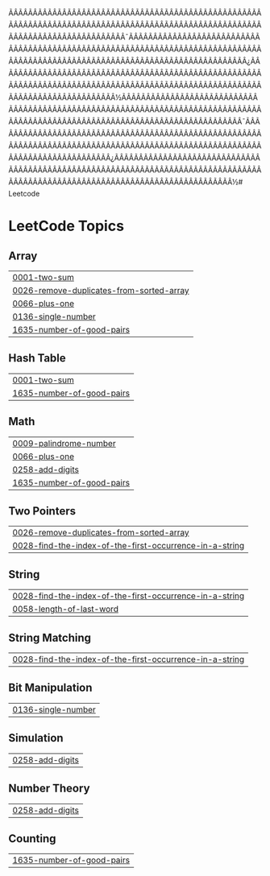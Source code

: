 ÃÂÃÂÃÂÃÂÃÂÃÂÃÂÃÂÃÂÃÂÃÂÃÂÃÂÃÂÃÂÃÂÃÂÃÂÃÂÃÂÃÂÃÂÃÂÃÂÃÂÃÂÃÂÃÂÃÂÃÂÃÂÃÂÃÂÃÂÃÂÃÂÃÂÃÂÃÂÃÂÃÂÃÂÃÂÃÂÃÂÃÂÃÂÃÂÃÂÃÂÃÂÃÂÃÂÃÂÃÂÃÂÃÂÃÂÃÂÃÂÃÂÃÂÃÂÃÂ¯ÃÂÃÂÃÂÃÂÃÂÃÂÃÂÃÂÃÂÃÂÃÂÃÂÃÂÃÂÃÂÃÂÃÂÃÂÃÂÃÂÃÂÃÂÃÂÃÂÃÂÃÂÃÂÃÂÃÂÃÂÃÂÃÂÃÂÃÂÃÂÃÂÃÂÃÂÃÂÃÂÃÂÃÂÃÂÃÂÃÂÃÂÃÂÃÂÃÂÃÂÃÂÃÂÃÂÃÂÃÂÃÂÃÂÃÂÃÂÃÂÃÂÃÂÃÂÃÂ¿ÃÂÃÂÃÂÃÂÃÂÃÂÃÂÃÂÃÂÃÂÃÂÃÂÃÂÃÂÃÂÃÂÃÂÃÂÃÂÃÂÃÂÃÂÃÂÃÂÃÂÃÂÃÂÃÂÃÂÃÂÃÂÃÂÃÂÃÂÃÂÃÂÃÂÃÂÃÂÃÂÃÂÃÂÃÂÃÂÃÂÃÂÃÂÃÂÃÂÃÂÃÂÃÂÃÂÃÂÃÂÃÂÃÂÃÂÃÂÃÂÃÂÃÂÃÂÃÂ½ÃÂÃÂÃÂÃÂÃÂÃÂÃÂÃÂÃÂÃÂÃÂÃÂÃÂÃÂÃÂÃÂÃÂÃÂÃÂÃÂÃÂÃÂÃÂÃÂÃÂÃÂÃÂÃÂÃÂÃÂÃÂÃÂÃÂÃÂÃÂÃÂÃÂÃÂÃÂÃÂÃÂÃÂÃÂÃÂÃÂÃÂÃÂÃÂÃÂÃÂÃÂÃÂÃÂÃÂÃÂÃÂÃÂÃÂÃÂÃÂÃÂÃÂÃÂÃÂ¯ÃÂÃÂÃÂÃÂÃÂÃÂÃÂÃÂÃÂÃÂÃÂÃÂÃÂÃÂÃÂÃÂÃÂÃÂÃÂÃÂÃÂÃÂÃÂÃÂÃÂÃÂÃÂÃÂÃÂÃÂÃÂÃÂÃÂÃÂÃÂÃÂÃÂÃÂÃÂÃÂÃÂÃÂÃÂÃÂÃÂÃÂÃÂÃÂÃÂÃÂÃÂÃÂÃÂÃÂÃÂÃÂÃÂÃÂÃÂÃÂÃÂÃÂÃÂÃÂ¿ÃÂÃÂÃÂÃÂÃÂÃÂÃÂÃÂÃÂÃÂÃÂÃÂÃÂÃÂÃÂÃÂÃÂÃÂÃÂÃÂÃÂÃÂÃÂÃÂÃÂÃÂÃÂÃÂÃÂÃÂÃÂÃÂÃÂÃÂÃÂÃÂÃÂÃÂÃÂÃÂÃÂÃÂÃÂÃÂÃÂÃÂÃÂÃÂÃÂÃÂÃÂÃÂÃÂÃÂÃÂÃÂÃÂÃÂÃÂÃÂÃÂÃÂÃÂÃÂ½#   L e e t c o d e  
 
<!---LeetCode Topics Start-->
# LeetCode Topics
## Array
|  |
| ------- |
| [0001-two-sum](https://github.com/ThoernVE/Leetcode/tree/master/0001-two-sum) |
| [0026-remove-duplicates-from-sorted-array](https://github.com/ThoernVE/Leetcode/tree/master/0026-remove-duplicates-from-sorted-array) |
| [0066-plus-one](https://github.com/ThoernVE/Leetcode/tree/master/0066-plus-one) |
| [0136-single-number](https://github.com/ThoernVE/Leetcode/tree/master/0136-single-number) |
| [1635-number-of-good-pairs](https://github.com/ThoernVE/Leetcode/tree/master/1635-number-of-good-pairs) |
## Hash Table
|  |
| ------- |
| [0001-two-sum](https://github.com/ThoernVE/Leetcode/tree/master/0001-two-sum) |
| [1635-number-of-good-pairs](https://github.com/ThoernVE/Leetcode/tree/master/1635-number-of-good-pairs) |
## Math
|  |
| ------- |
| [0009-palindrome-number](https://github.com/ThoernVE/Leetcode/tree/master/0009-palindrome-number) |
| [0066-plus-one](https://github.com/ThoernVE/Leetcode/tree/master/0066-plus-one) |
| [0258-add-digits](https://github.com/ThoernVE/Leetcode/tree/master/0258-add-digits) |
| [1635-number-of-good-pairs](https://github.com/ThoernVE/Leetcode/tree/master/1635-number-of-good-pairs) |
## Two Pointers
|  |
| ------- |
| [0026-remove-duplicates-from-sorted-array](https://github.com/ThoernVE/Leetcode/tree/master/0026-remove-duplicates-from-sorted-array) |
| [0028-find-the-index-of-the-first-occurrence-in-a-string](https://github.com/ThoernVE/Leetcode/tree/master/0028-find-the-index-of-the-first-occurrence-in-a-string) |
## String
|  |
| ------- |
| [0028-find-the-index-of-the-first-occurrence-in-a-string](https://github.com/ThoernVE/Leetcode/tree/master/0028-find-the-index-of-the-first-occurrence-in-a-string) |
| [0058-length-of-last-word](https://github.com/ThoernVE/Leetcode/tree/master/0058-length-of-last-word) |
## String Matching
|  |
| ------- |
| [0028-find-the-index-of-the-first-occurrence-in-a-string](https://github.com/ThoernVE/Leetcode/tree/master/0028-find-the-index-of-the-first-occurrence-in-a-string) |
## Bit Manipulation
|  |
| ------- |
| [0136-single-number](https://github.com/ThoernVE/Leetcode/tree/master/0136-single-number) |
## Simulation
|  |
| ------- |
| [0258-add-digits](https://github.com/ThoernVE/Leetcode/tree/master/0258-add-digits) |
## Number Theory
|  |
| ------- |
| [0258-add-digits](https://github.com/ThoernVE/Leetcode/tree/master/0258-add-digits) |
## Counting
|  |
| ------- |
| [1635-number-of-good-pairs](https://github.com/ThoernVE/Leetcode/tree/master/1635-number-of-good-pairs) |
<!---LeetCode Topics End-->